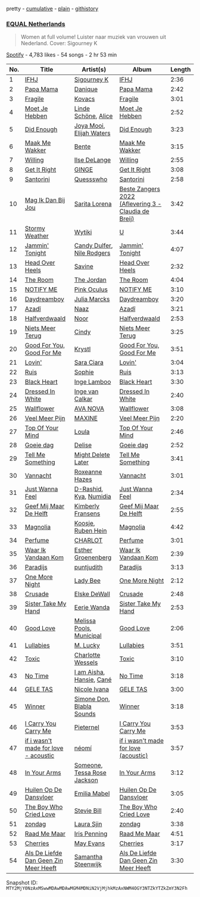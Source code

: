 pretty - [cumulative](/playlists/cumulative/37i9dQZF1DXaXn0hGbmLLg.md) - [plain](/playlists/plain/37i9dQZF1DXaXn0hGbmLLg) - [githistory](https://github.githistory.xyz/mackorone/spotify-playlist-archive/blob/main/playlists/plain/37i9dQZF1DXaXn0hGbmLLg)

### [EQUAL Netherlands](https://open.spotify.com/playlist/37i9dQZF1DXaXn0hGbmLLg)

> Women at full volume! Luister naar muziek van vrouwen uit Nederland\. Cover: Sigourney K

[Spotify](https://open.spotify.com/user/spotify) - 4,783 likes - 54 songs - 2 hr 53 min

| No. | Title | Artist(s) | Album | Length |
|---|---|---|---|---|
| 1 | [IFHJ](https://open.spotify.com/track/4QdTBFM7VsIu84jfCxVMsv) | [Sigourney K](https://open.spotify.com/artist/0JgazfmeUqlV0HSXvs7kvj) | [IFHJ](https://open.spotify.com/album/2PBAoczL4wDcwup5IF0yeN) | 2:36 |
| 2 | [Papa Mama](https://open.spotify.com/track/2hNXxcymoCnK2BCMjeN9wX) | [Danique](https://open.spotify.com/artist/6ihYEkLlAWkafYVAvEkMd0) | [Papa Mama](https://open.spotify.com/album/2NM9yRHI77ajeqjBEZNiob) | 2:42 |
| 3 | [Fragile](https://open.spotify.com/track/2AaXBwfmZahVmPitxP1zFE) | [Kovacs](https://open.spotify.com/artist/62peb1sKdVJQD00xYvMCKF) | [Fragile](https://open.spotify.com/album/1mFALEv1ffKshIAb5T3Db0) | 3:01 |
| 4 | [Moet Je Hebben](https://open.spotify.com/track/5iHv0NlDZ6S8A4XmcJ8FjS) | [Linde Schöne](https://open.spotify.com/artist/0XnberZ5D2ZUrwBm4RfFi4), [Alice](https://open.spotify.com/artist/70FnoRkW1YHoYdGU5flixz) | [Moet Je Hebben](https://open.spotify.com/album/0Jq535aThUffmoH7g0VeRU) | 2:52 |
| 5 | [Did Enough](https://open.spotify.com/track/2LW0utR6fTwfjPhnz1XbOW) | [Joya Mooi](https://open.spotify.com/artist/03X2rnTnfrpid7yLZfUSGn), [Elijah Waters](https://open.spotify.com/artist/4N4n2TRyL6exNfazJotLeH) | [Did Enough](https://open.spotify.com/album/2UoPpnuwA2vT59iIau6NCw) | 3:23 |
| 6 | [Maak Me Wakker](https://open.spotify.com/track/4nhOb1kGcSzjuzlP8nU6RI) | [Bente](https://open.spotify.com/artist/4U9nsRTH2mr9L4UXEWqG5e) | [Maak Me Wakker](https://open.spotify.com/album/53VH3uqqSRPytTighOyber) | 3:15 |
| 7 | [Willing](https://open.spotify.com/track/0OafQ7UgVmjYeJQEMQpJma) | [Ilse DeLange](https://open.spotify.com/artist/3FTKP1k9VbOng3m1rgnsqx) | [Willing](https://open.spotify.com/album/1m4Kz1bpTdiWxnPkCsqpNL) | 2:55 |
| 8 | [Get It Right](https://open.spotify.com/track/1zB3PXJUnLtaKwh8BFgrPZ) | [GINGE](https://open.spotify.com/artist/5FuFC5tiYFDxVJQVupJ6Zt) | [Get It Right](https://open.spotify.com/album/0ZHtV08dK9qMw9g3cSCpz8) | 3:08 |
| 9 | [Santorini](https://open.spotify.com/track/3RUK1vW1QiHHmmRc0SdXID) | [Quessswho](https://open.spotify.com/artist/4Q23rm8jYyd2ft6Cm1MhwJ) | [Santorini](https://open.spotify.com/album/1ODux8FfUKEtwI7ew4wu8F) | 2:58 |
| 10 | [Mag Ik Dan Bij Jou](https://open.spotify.com/track/4SsM2A4B5XF6IXG6zbWWjo) | [Sarita Lorena](https://open.spotify.com/artist/5V9JsrZb5RjuvbzvJsA5gp) | [Beste Zangers 2022 \(Aflevering 3 \- Claudia de Breij\)](https://open.spotify.com/album/3N6M1Br8m4xFffGO8zQRpZ) | 3:42 |
| 11 | [Stormy Weather](https://open.spotify.com/track/4KNEcjjLAk3cuIlYAtpODF) | [Wytiki](https://open.spotify.com/artist/0mzWYuMGJz6vrtg78cP7O4) | [U](https://open.spotify.com/album/60WgNanjZ9t0usk1svK47C) | 3:44 |
| 12 | [Jammin' Tonight](https://open.spotify.com/track/0mUsrgWAbaoc6daw6z2HDO) | [Candy Dulfer](https://open.spotify.com/artist/287jMoxHzjERgHI6ja8TKa), [Nile Rodgers](https://open.spotify.com/artist/3yDIp0kaq9EFKe07X1X2rz) | [Jammin' Tonight](https://open.spotify.com/album/2JuAzf0eakBX1l47SyJbu7) | 4:07 |
| 13 | [Head Over Heels](https://open.spotify.com/track/3StL2jKfcfZBD1oc1tm25j) | [Savine](https://open.spotify.com/artist/7n0hWtsxPEDc5ZjuKvbybc) | [Head Over Heels](https://open.spotify.com/album/4FlcewSj4imHL8Fjc3lJbb) | 2:32 |
| 14 | [The Room](https://open.spotify.com/track/07U0FinW8EoiM4IU8SfdNS) | [The Jordan](https://open.spotify.com/artist/7uV6WztwBfEmbGrVPANEaW) | [The Room](https://open.spotify.com/album/7Lc8y1N0fhcYHWQbBimu3Z) | 4:04 |
| 15 | [NOTIFY ME](https://open.spotify.com/track/1NgOVrJq0ImYvVkg3TPfgU) | [Pink Oculus](https://open.spotify.com/artist/0Fgve0HNaQEPK4xupHohzg) | [NOTIFY ME](https://open.spotify.com/album/1NabkYbMYuV5Jx0ftnhMcW) | 3:10 |
| 16 | [Daydreamboy](https://open.spotify.com/track/3PThqIv8kPhP0DB2k2OSSb) | [Julia Marcks](https://open.spotify.com/artist/35HvO2FkpLWHDbbCXpgohf) | [Daydreamboy](https://open.spotify.com/album/3GVMrE3cU9S8klrzqGZGlC) | 3:20 |
| 17 | [Azadî](https://open.spotify.com/track/4C79mdd7zUzW2hVwJmJLwk) | [Naaz](https://open.spotify.com/artist/736HGQRGr9rjG4VmmSpkz8) | [Azadî](https://open.spotify.com/album/6zJCr9aBd5PIt6ltumUA4O) | 3:21 |
| 18 | [Halfverdwaald](https://open.spotify.com/track/16jTmCqP4lSlHrzg5Hf2Gy) | [Noor](https://open.spotify.com/artist/6hxi3TzUBLGeBT1GCGA3sT) | [Halfverdwaald](https://open.spotify.com/album/0BiD6ugGbiGVZTnSoo33nn) | 2:53 |
| 19 | [Niets Meer Terug](https://open.spotify.com/track/2YTvvdUwgp3culYxGsstsP) | [Cindy](https://open.spotify.com/artist/2cOYzyW81guF5SZNWGMANs) | [Niets Meer Terug](https://open.spotify.com/album/71ZpAb3f1lQ57R1OEehAQN) | 3:25 |
| 20 | [Good For You, Good For Me](https://open.spotify.com/track/7A4neViTWyBb55YHXawuqP) | [Krystl](https://open.spotify.com/artist/7eacKV5WqetV2IZTDrwKhi) | [Good For You, Good For Me](https://open.spotify.com/album/6jDldEkMlv3ZM9gOLLmQsz) | 3:51 |
| 21 | [Lovin'](https://open.spotify.com/track/1qxdoXzBZqRuLiXP7r9lSH) | [Sara Ciara](https://open.spotify.com/artist/1k8p1XNKtvxEU232Uv0S46) | [Lovin'](https://open.spotify.com/album/0BPmc2IB84tReITD0f0Faz) | 3:04 |
| 22 | [Ruis](https://open.spotify.com/track/3lJTZQSJMLXSaYnG9BB7dy) | [Sophie](https://open.spotify.com/artist/4s5ENnBFGHPG0N6W6QKwGV) | [Ruis](https://open.spotify.com/album/3zUQNzVDuMMthE496pnaU9) | 3:13 |
| 23 | [Black Heart](https://open.spotify.com/track/2thBQorfiMq0nlX9DO1TCe) | [Inge Lamboo](https://open.spotify.com/artist/6XpM8vftkvjA114GyLB8hz) | [Black Heart](https://open.spotify.com/album/4K8os2BXMrZfXW5FVg7Jxh) | 3:30 |
| 24 | [Dressed In White](https://open.spotify.com/track/6tiEEpbs7eJ3ggMs0undFz) | [Inge van Calkar](https://open.spotify.com/artist/58a6e3KpWCZoIkPvbBv5RP) | [Dressed In White](https://open.spotify.com/album/55ccdThUsnsLjzT84E3R3v) | 2:40 |
| 25 | [Wallflower](https://open.spotify.com/track/0OP2ys31XuCCIBW9QarOHm) | [AVA NOVA](https://open.spotify.com/artist/3F7A0HJo5EKQKQ01Fv1TxW) | [Wallflower](https://open.spotify.com/album/2nvtauhX9RxPBLyDnZSjVq) | 3:08 |
| 26 | [Veel Meer Pijn](https://open.spotify.com/track/5L5Xk6QM2esNmg2YEprOPs) | [MAXINE](https://open.spotify.com/artist/5dtGl462189xrrzzNRGRnz) | [Veel Meer Pijn](https://open.spotify.com/album/3TRu9xb1DUP3IzMpRUtsWK) | 2:20 |
| 27 | [Top Of Your Mind](https://open.spotify.com/track/52NucqdBts4r5PkDZbiV5H) | [Loula](https://open.spotify.com/artist/6rxRhuPiFHDbKBDu9pfPIq) | [Top Of Your Mind](https://open.spotify.com/album/3BI4cvWZaHomwzIYgHB8k1) | 2:46 |
| 28 | [Goeie dag](https://open.spotify.com/track/5Y9x2NQlkHo5TnqjNUqc3w) | [Delise](https://open.spotify.com/artist/0t7pmY2GkEbpUt5vSvwCcn) | [Goeie dag](https://open.spotify.com/album/5DKAWDLVnP4520vv8oofW9) | 2:52 |
| 29 | [Tell Me Something](https://open.spotify.com/track/7beIY3tP8JUpSyvKXhd6CV) | [Might Delete Later](https://open.spotify.com/artist/71j4PhDtWqw0LIG5MXBLxT) | [Tell Me Something](https://open.spotify.com/album/6KQZBYZzEfhpNyxjFZOHXe) | 3:41 |
| 30 | [Vannacht](https://open.spotify.com/track/6BqAwGauiyivtf93NNkLJm) | [Roxeanne Hazes](https://open.spotify.com/artist/1GWpddfwL9bVovOzCtNQN6) | [Vannacht](https://open.spotify.com/album/54fucRozUfdTF8glsggqwl) | 3:01 |
| 31 | [Just Wanna Feel](https://open.spotify.com/track/4IW0g4IEw4wbe6hn1Ipqpt) | [D\-Rashid](https://open.spotify.com/artist/3BAbtGcpq9F6a7TJyw9krT), [Kya](https://open.spotify.com/artist/4C9S9vrrPc9RWGeA5X9jAr), [Numidia](https://open.spotify.com/artist/3OMZaRPVE5OI1IkDbZFBFU) | [Just Wanna Feel](https://open.spotify.com/album/7F3BmIZayApm1uS24xpxZv) | 2:34 |
| 32 | [Geef Mij Maar De Helft](https://open.spotify.com/track/1hAyXQ5yfTmsNpgABqMupu) | [Kimberly Fransens](https://open.spotify.com/artist/4YvTZPiLAVdVA5VkCwyBWk) | [Geef Mij Maar De Helft](https://open.spotify.com/album/52jk60MejiiXnD6WvYDLG4) | 2:55 |
| 33 | [Magnolia](https://open.spotify.com/track/2oE3OMFExb8Ij0Xm34zb5J) | [Koosje](https://open.spotify.com/artist/1HkSjS5rzNg402IoG8RlEp), [Ruben Hein](https://open.spotify.com/artist/2O4jyeF4uyGLsGcjY49zbS) | [Magnolia](https://open.spotify.com/album/0ydkI1w4CnUnzTfNQr7Xp8) | 4:42 |
| 34 | [Perfume](https://open.spotify.com/track/4ZzSKjGAmoisC72waRx1mM) | [CHARLOT](https://open.spotify.com/artist/4jwyHfEELByxcUm6JEP5yC) | [Perfume](https://open.spotify.com/album/651dzNQnW7X6XL1ic4oMkC) | 3:01 |
| 35 | [Waar Ik Vandaan Kom](https://open.spotify.com/track/6dKewr54hmIvmCP06wCPmu) | [Esther Groenenberg](https://open.spotify.com/artist/6YtD1HaVfNdkr0RAnjPfzs) | [Waar Ik Vandaan Kom](https://open.spotify.com/album/4TZD0nntOrum1zT3ZUPZvz) | 2:39 |
| 36 | [Paradijs](https://open.spotify.com/track/7E9za7UU4JEp7mG17ay28o) | [puntjudith](https://open.spotify.com/artist/2TY5EKL27G5c9deuWQIj8d) | [Paradijs](https://open.spotify.com/album/6RdJIZgIg2yT2Jshqmq3r7) | 3:13 |
| 37 | [One More Night](https://open.spotify.com/track/6ndYXyIxeRv7pS4hHH830J) | [Lady Bee](https://open.spotify.com/artist/5WuoHUDzojO8oto22ahnwN) | [One More Night](https://open.spotify.com/album/1yysGeBcekP8zwh286sr5y) | 2:12 |
| 38 | [Crusade](https://open.spotify.com/track/3emUJd0LdfQzo1Zlb38aBp) | [Elske DeWall](https://open.spotify.com/artist/3iORog227J0qlfKXYHdR6M) | [Crusade](https://open.spotify.com/album/2GBHdv0d4r003EXHIRV8GU) | 2:48 |
| 39 | [Sister Take My Hand](https://open.spotify.com/track/6tqZStozYbny36BfkY4hHH) | [Eerie Wanda](https://open.spotify.com/artist/0CkWsjqKOX2aFrcmFvcQr9) | [Sister Take My Hand](https://open.spotify.com/album/6Ikl9fE6YOpIgTbC6bDLd7) | 2:53 |
| 40 | [Good Love](https://open.spotify.com/track/0Xsg8pmTfVMOQgR1UcapOK) | [Melissa Pools](https://open.spotify.com/artist/3ZKTIDG2YvVYr9EogB9KpW), [Municipal](https://open.spotify.com/artist/16Kr9q5VCyDw6elRITKlC6) | [Good Love](https://open.spotify.com/album/5FltdJwHDbTBzufJYGOHbb) | 2:06 |
| 41 | [Lullabies](https://open.spotify.com/track/3ErzeQelZx3telvJkef50G) | [M\. Lucky](https://open.spotify.com/artist/78t0BT9DeKdbggUw16Ghvt) | [Lullabies](https://open.spotify.com/album/1ric3zT45NLzKqSrUiw6Fw) | 3:51 |
| 42 | [Toxic](https://open.spotify.com/track/5yPoXFHbffwThUvx0ssfFZ) | [Charlotte Wessels](https://open.spotify.com/artist/6yyPaE45AE346XVgFJgiaI) | [Toxic](https://open.spotify.com/album/1o7TaQ4EMPhF8wHpUFv08z) | 3:10 |
| 43 | [No Time](https://open.spotify.com/track/3LDGbBBS3Pg9NIBIz531Zr) | [I am Aisha](https://open.spotify.com/artist/1fTPAgBH6gCQZU9bBWVaOf), [Hansie](https://open.spotify.com/artist/3Xvu1Rur46ZO8HiE9hBuxl), [Cané](https://open.spotify.com/artist/5fCEdL4vmhOgT1d4wNmfSZ) | [No Time](https://open.spotify.com/album/0p2QHdJOsDXWzzbTsaZDhR) | 3:18 |
| 44 | [GELE TAS](https://open.spotify.com/track/2JvDS6WN1SIAYF3F9kiAeo) | [Nicole Ivana](https://open.spotify.com/artist/2STIo8HC4Uljqbgk0uD1ec) | [GELE TAS](https://open.spotify.com/album/6Cgf0HVGTX37eQYFgo2boH) | 3:00 |
| 45 | [Winner](https://open.spotify.com/track/5PPYrfE4aB5p2srAxBhgKG) | [Simone Don](https://open.spotify.com/artist/1CMSDxXkZPG6z6qQ5RGRcK), [Blabla Sounds](https://open.spotify.com/artist/2kaWHHQ8ZQpl5gRmWM6xwB) | [Winner](https://open.spotify.com/album/4DW8Ft8xgboTZiomX3KRUq) | 3:18 |
| 46 | [I Carry You Carry Me](https://open.spotify.com/track/3nSg4yeVousn4h6P4Yc3gz) | [Pieternel](https://open.spotify.com/artist/5JzvmJdkliw2nERmKleDuS) | [I Carry You Carry Me](https://open.spotify.com/album/4LUW59OdhdbH4vHHL63uvi) | 3:53 |
| 47 | [if i wasn't made for love \- acoustic](https://open.spotify.com/track/0J4EXTAT2DmgdrdOB4P3hx) | [néomí](https://open.spotify.com/artist/7bfwKXhmR1JF1PiBzaxY2b) | [if i wasn't made for love \(acoustic\)](https://open.spotify.com/album/02TaaQegd6L0BmAu6wV8t0) | 3:57 |
| 48 | [In Your Arms](https://open.spotify.com/track/009axEM4XJ9Ss22thINYzc) | [Someone](https://open.spotify.com/artist/28pJPOOQTi0RQiZbkmLvfE), [Tessa Rose Jackson](https://open.spotify.com/artist/1GkgfQAfu2FBxcmwKAOOiJ) | [In Your Arms](https://open.spotify.com/album/5TcUza2MsrOforRRmiROV1) | 3:12 |
| 49 | [Huilen Op De Dansvloer](https://open.spotify.com/track/5ryFSOrtmJvG4lVAECxxQE) | [Emilia Mabel](https://open.spotify.com/artist/5ui9cV71wlarlXk0uKYWVV) | [Huilen Op De Dansvloer](https://open.spotify.com/album/0OpZHhAXkLZo6umpKxEO0o) | 3:05 |
| 50 | [The Boy Who Cried Love](https://open.spotify.com/track/2NTX4lpTcfl4BnzzX0EHXv) | [Stevie Bill](https://open.spotify.com/artist/72TRHiF9vPzDe78D4PmHWv) | [The Boy Who Cried Love](https://open.spotify.com/album/4vfxI4Ev5DxHEGHVk2I1ZJ) | 2:40 |
| 51 | [zondag](https://open.spotify.com/track/64Sx8yfXXQglrYPXCCA5B8) | [Laura Sjin](https://open.spotify.com/artist/6bf1bbhtxECuliHnaTAJ8L) | [zondag](https://open.spotify.com/album/4C5GMh22yfZ0NBfs58fP2S) | 3:38 |
| 52 | [Raad Me Maar](https://open.spotify.com/track/61iE4yuCn02nHfCLzQLnDu) | [Iris Penning](https://open.spotify.com/artist/44MTZ4Gl4TGilst3cCDq9G) | [Raad Me Maar](https://open.spotify.com/album/4gFmjbvB24yHt2oSymbYrQ) | 4:51 |
| 53 | [Cherries](https://open.spotify.com/track/4NVWTrcVxYhszJMrwTHya6) | [May Evans](https://open.spotify.com/artist/5k9sSEBSrvpLVxBJqCgs6f) | [Cherries](https://open.spotify.com/album/7Ak2kukyuM89vzxx41TPwI) | 3:17 |
| 54 | [Als De Liefde Dan Geen Zin Meer Heeft](https://open.spotify.com/track/7jlhibQxw7K6RwRFw3pYbd) | [Samantha Steenwijk](https://open.spotify.com/artist/74KdLwJ1opjUx5tahaMZo8) | [Als De Liefde Dan Geen Zin Meer Heeft](https://open.spotify.com/album/1CilWNakMNXor4okVTnirv) | 3:30 |

Snapshot ID: `MTY2MjY0NzAxMSwwMDAwMDAwMGM4MDNiN2VjMjhkMzAxNWM4OGY3NTZkYTZkZmY3N2Fh`
